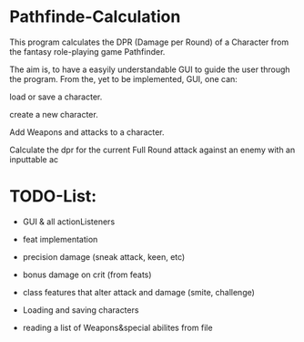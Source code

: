 # Pathfinde-Calculation
This program calculates the DPR (Damage per Round) of a Character from the fantasy role-playing game Pathfinder.

The aim is, to have a easyily understandable GUI to guide the user through the program.
From the, yet to be implemented, GUI, one can:

load or save a character.

create a new character.

Add Weapons and attacks to a character.

Calculate the dpr for the current Full Round attack against an enemy with an inputtable ac

# TODO-List:
- GUI & all actionListeners

- feat implementation

- precision damage (sneak attack, keen, etc)

- bonus damage on crit (from feats)

- class features that alter attack and damage (smite, challenge)

- Loading and saving characters

- reading a list of Weapons&special abilites from file
